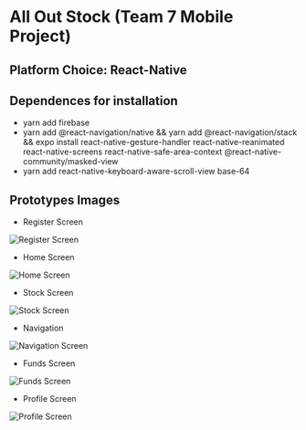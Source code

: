 # All Out Stock (Team 7 Mobile Project)

## Platform Choice: React-Native

## Dependences for installation
* yarn add firebase 
* yarn add @react-navigation/native && yarn add @react-navigation/stack && expo install react-native-gesture-handler react-native-reanimated react-native-screens react-native-safe-area-context @react-native-community/masked-view
* yarn add react-native-keyboard-aware-scroll-view base-64

## Prototypes Images
* Register Screen
<img src = "Images/Register.png" alt = "Register Screen">

* Home Screen
<img src = "Images/Home.png" alt = "Home Screen">

* Stock Screen
<img src = "Images/Stock.png" alt = "Stock Screen">

* Navigation
<img src = "Images/Navigation.png" alt = "Navigation Screen">

* Funds Screen
<img src = "Images/Fund.png" alt = "Funds Screen">

* Profile Screen
<img src = "Images/Profile.png" alt = "Profile Screen">